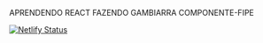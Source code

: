 APRENDENDO REACT FAZENDO GAMBIARRA COMPONENTE-FIPE


[![Netlify Status](https://api.netlify.com/api/v1/badges/83d10db7-7cc7-4f09-8a73-4795de2e6516/deploy-status)](https://app.netlify.com/sites/nervous-fermat-64515d/deploys)